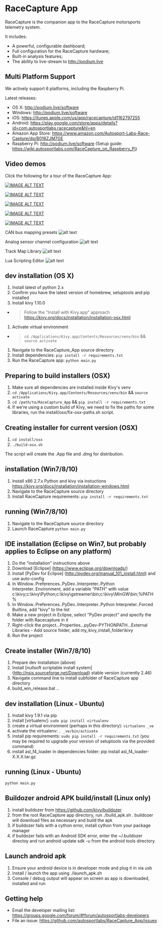 RaceCapture App
===============

RaceCapture is the companion app to the RaceCapture motorsports telemetry system.

It includes:

* A powerful, configurable dashboard;
* Full configuration for the RaceCapture hardware;
* Built-in analysis features;
* The ability to live-stream to http://podium.live

## Multi Platform Support
We actively support 6 platforms, including the Raspberry Pi.

Latest releases:
* OS X: http://podium.live/software
* Windows: http://podium.live/software
* iOS: https://itunes.apple.com/us/app/racecapture/id1162797255
* Android: https://play.google.com/store/apps/details?id=com.autosportlabs.racecapture&hl=en
* Amazon App Store: https://www.amazon.com/Autosport-Labs-Race-Capture/dp/B016ZJM7GE
* Raspberry Pi: http://podium.live/software (Setup guide: https://wiki.autosportlabs.com/RaceCapture_on_Raspberry_Pi)

## Video demos
Click the following for a tour of the RaceCapture App:

[![IMAGE ALT TEXT](demo_screenshots/RaceCapture_first_time_setup_and_tour_thumbnail.jpg)](http://www.youtube.com/watch?v=V3cO3CyOD5E "RaceCapture first time setup and tour")

[![IMAGE ALT TEXT](demo_screenshots/RaceCapture_dashboard_screens_thumbnail.jpg)](http://www.youtube.com/watch?v=i3vy7cS1zgU "Dashboard Screens")

[![IMAGE ALT TEXT](demo_screenshots/RaceCapture_advanced_visualizations_thumbnail.jpg)](http://www.youtube.com/watch?v=T24ndKBUS3Y "Advanced visualizations") 

[![IMAGE ALT TEXT](demo_screenshots/RaceCapture_in_app_analysis_thumbnail.jpg)](http://www.youtube.com/watch?v=Hi9nA2N87RY "In-app analysis")

[![IMAGE ALT TEXT](demo_screenshots/RaceCapture_create_your_own_track_maps_thumbnail.jpg)](http://www.youtube.com/watch?v=ekTP0x-aCHs "Create your own track maps")

CAN bus mapping presets
![alt text](demo_screenshots/CAN_mapping_presets.png?raw=true)

Analog sensor channel configuration
![alt text](demo_screenshots/analog_channel_config.png?raw=true)

Track Map Library
![alt text](demo_screenshots/track_map_library.gif?raw=true)

Lua Scripting Editor
![alt text](demo_screenshots/lua_scripting_editor.png?raw=true)
 
## dev installation (OS X)

1. Install latest of python 2.x
1. Confirm you have the latest version of homebrew, setuptools and pip installed
1. Install kivy 1.10.0 
- > Follow the "Install with Kivy.app" approach https://kivy.org/docs/installation/installation-osx.html
1. Activate virtual environment
- > `cd /Applications/Kivy.app/Contents/Resources/venv/bin` && `source activate`
1. Navigate to the RaceCapture_App source directory
1. Install dependencies: `pip install -r requirements.txt`
1. Run the RaceCapture app: `python main.py`

## Preparing to build installers (OSX)

1. Make sure all dependencies are installed inside Kivy's venv 
1. `cd /Applications/Kivy.app/Contents/Resources/venv/bin` && `source activate`
1. `cd /path/to/RaceCapture_App` && `pip install -r requirements.txt`
1. If we're using a custom build of Kivy, we need to fix the paths for some libraries, run the install/osx/fix-osx-paths.sh script.


## Creating installer for current version (OSX)
1. `cd install/osx`
1. `./build-osx.sh`

The script will create the .App file and .dmg for distribution.

## installation (Win7/8/10)

1. Install x86 2.7.x Python and kivy via instuctions https://kivy.org/docs/installation/installation-windows.html
1. Navigate to the RaceCapture source directory
1. Install RaceCapture requirements: `pip install -r requirements.txt`

## running (Win7/8/10)

1. Navigate to the RaceCapture source directory
1. Launch RaceCapture `python main.py`

## IDE installation (Eclipse on Win7, but probably applies to Eclipse on any platform)

1. Do the "installation" instructions above
1. Download [Eclipse] (https://www.eclipse.org/downloads/)
1. Install [PyDev for Eclipse] (http://pydev.org/manual_101_install.html) and use auto-config
1. In Window..Preferences..PyDev..Interpreter..Python Interpreter..Environment, add a variable "PATH" with value c:\kivy;c:\kivy\Python;c:\kivy\gstreamer\bin;c:\kivy\MinGW\bin;%PATH%
1. In Window..Preferences..PyDev..Interpreter..Python Interpreter..Forced Builtins, add "kivy" to the list
1. Make a new project in Eclipse, select "PyDev project" and specify the folder with Racecapture in it
1. Right-click the project...Properties...pyDev-PYTHONPATH...External Libraries - Add source folder, add my_kivy_install_folder\kivy
1. Run the project

## Create installer (Win7/8/10)

1. Prepare dev installation (above)
1. Install [nullsoft scriptable install system] (http://nsis.sourceforge.net/Download) stable version (currently 2.46)
1. Navigate command line to install subfolder of RaceCapture app directory
1. build_win_release.bat <major>.<minor>.<bugfix>
 
## dev installation (Linux - Ubuntu)

1. Install kivy 1.9.1 via pip
1. install [virtualenv]: `sudo pip install virtualenv`
1. create a virtual environment (perhaps in this directory): `virtualenv _ve`
1. activate the virtualenv: `. _ve/bin/activate`
1. install pip requirements: `sudo pip install -r requirements.txt` (you may be required to upgrade your version of setuptools via the provided command)
1. install asl_f4_loader in dependencies folder: pip install asl_f4_loader-X.X.X.tar.gz

## running (Linux - Ubuntu)

    python main.py

## Buildozer android APK build/install (Linux only)

1. install buildozer from https://github.com/kivy/buildozer
1. from the root RaceCapture app directory, run ./build_apk.sh . buildozer will download files as necessary and build the apk
1. if buildozer fails with a cython error, install cython from your package manager
1. if buildozer fails with an Android SDK error, enter the ~/.buildozer directoy and run android update sdk -u from the android tools directory.

## Launch android apk
1. Ensure your android device is in developer mode and plug it in via usb
1. install / launch the app using ./launch_apk.sh
1. Console / debug output will appear on screen as app is downloaded, installed and run

## Getting help
* Email the developer mailing list: https://groups.google.com/forum/#!forum/autosportlabs-developers
* File an issue: https://github.com/autosportlabs/RaceCapture_App/issues

